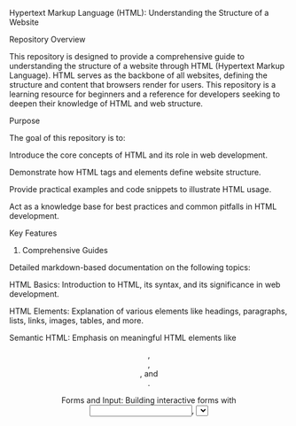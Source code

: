 Hypertext Markup Language (HTML): Understanding the Structure of a Website

Repository Overview

This repository is designed to provide a comprehensive guide to understanding the structure of a website through HTML (Hypertext Markup Language). HTML serves as the backbone of all websites, defining the structure and content that browsers render for users. This repository is a learning resource for beginners and a reference for developers seeking to deepen their knowledge of HTML and web structure.

Purpose

The goal of this repository is to:

Introduce the core concepts of HTML and its role in web development.

Demonstrate how HTML tags and elements define website structure.

Provide practical examples and code snippets to illustrate HTML usage.

Act as a knowledge base for best practices and common pitfalls in HTML development.

Key Features

1. Comprehensive Guides

Detailed markdown-based documentation on the following topics:

HTML Basics: Introduction to HTML, its syntax, and its significance in web development.

HTML Elements: Explanation of various elements like headings, paragraphs, lists, links, images, tables, and more.

Semantic HTML: Emphasis on meaningful HTML elements like <header>, <article>, <section>, and <footer>.

Forms and Input: Building interactive forms with <input>, <select>, and <textarea>.

HTML5 Features: New elements like <audio>, <video>, <canvas>, and <details>.

2. Code Snippets

Ready-to-use code snippets for:

Building a basic webpage structure.

Creating navigation menus.

Embedding multimedia elements.

Using forms effectively.

3. Example Projects

A minimalistic homepage template.

A blog layout showcasing semantic elements.

A portfolio webpage structure.

4. Exercises and Quizzes

Interactive tasks to reinforce understanding:

Identifying errors in HTML.

Rearranging elements for proper structure.

Building a simple webpage from scratch.

5. Best Practices

Writing clean and maintainable HTML.

Using semantic elements for accessibility and SEO.

Organizing files and folders in a web project.
